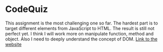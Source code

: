 # CodeQuiz
This assignment is the most challenging one so far. The hardest part is to target different elements from JavaScript to HTML. The result is still not perfect yet. I think I will work more on manipulate function, method and object. Also I need to deeply understand the concept of DOM. [Link to the website](https://lorddominic.github.io/CodeQuiz/index.html)